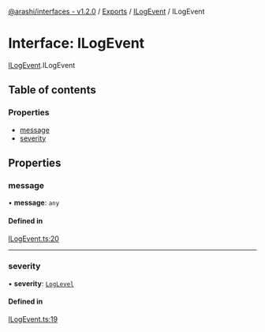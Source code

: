 [@arashi/interfaces - v1.2.0](../README.md) / [Exports](../modules.md) / [ILogEvent](../modules/ILogEvent.md) / ILogEvent

# Interface: ILogEvent

[ILogEvent](../modules/ILogEvent.md).ILogEvent

## Table of contents

### Properties

- [message](ILogEvent.ILogEvent-1.md#message)
- [severity](ILogEvent.ILogEvent-1.md#severity)

## Properties

### message

• **message**: `any`

#### Defined in

[ILogEvent.ts:20](https://github.com/arashijs/interfaces/blob/3f5b69d/src/ILogEvent.ts#L20)

___

### severity

• **severity**: [`LogLevel`](../enums/LogLevel.LogLevel-1.md)

#### Defined in

[ILogEvent.ts:19](https://github.com/arashijs/interfaces/blob/3f5b69d/src/ILogEvent.ts#L19)
